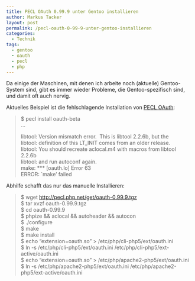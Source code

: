 ```yaml
---
title: PECL OAuth 0.99.9 unter Gentoo installieren
author: Markus Tacker
layout: post
permalink: /pecl-oauth-0-99-9-unter-gentoo-installieren
categories:
  - Technik
tags:
  - gentoo
  - oauth
  - pecl
  - php
---
```

Da einige der Maschinen, mit denen ich arbeite noch (aktuelle) Gentoo-System sind, gibt es immer wieder Probleme, die Gentoo-spezifisch sind, und damit oft auch nervig.

Aktuelles Beispiel ist die fehlschlagende Installation von [PECL OAuth][1]:

> $ pecl install oauth-beta  
> &#8230;
> 
> libtool: Version mismatch error.  This is libtool 2.2.6b, but the  
> libtool: definition of this LT_INIT comes from an older release.  
> libtool: You should recreate aclocal.m4 with macros from libtool 2.2.6b  
> libtool: and run autoconf again.  
> make: \*** [oauth.lo] Error 63  
> ERROR: \`make&#8217; failed

Abhilfe schafft das nur das manuelle Installieren:

> $ wget http://pecl.php.net/get/oauth-0.99.9.tgz  
> $ tar xvzf oauth-0.99.9.tgz  
> $ cd oauth-0.99.9  
> $ phpize && aclocal && autoheader && autocon  
> $ ./configure  
> $ make  
> $ make install  
> $ echo &#8220;extension=oauth.so&#8221; > /etc/php/cli-php5/ext/oauth.ini  
> $ ln -s /etc/php/cli-php5/ext/oauth.ini /etc/php/cli-php5/ext-active/oauth.ini  
> $ echo &#8220;extension=oauth.so&#8221; > /etc/php/apache2-php5/ext/oauth.ini  
> $ ln -s /etc/php/apache2-php5/ext/oauth.ini /etc/php/apache2-php5/ext-active/oauth.ini

 [1]: http://pecl.php.net/package/oauth